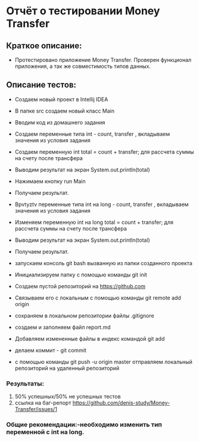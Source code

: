 # **Отчёт о тестировании Money Transfer**</h1>

## **Краткое описание:**

 * Протестировано приложение Money Transfer. Проверен функционал приложения, а так же совместимость типов данных.


## **Описание тестов:** 

* Создаем новый проект в Intellij IDEA
* В папке src создаем новый класс Main
* Вводим код из домашнего задания
* Создаем переменные типа int - count, transfer , вкладываем значения из условия задания
* Создаем переменную int total = count + transfer; для рассчета суммы на счету после трансфера
* Выводим результат на экран System.out.println(total)
* Нажимаем кнопку run Main
* Получаем результат.

* Bpvtyztv переменные типа int на long - count, transfer , вкладываем значения из условия задания
* Изменяем переменную int на long total = count + transfer; для рассчета суммы на счету после трансфера
* Выводим результат на экран System.out.println(total)
* Получаем результат.

* запускаем консоль git bash вызванную из папки созданного проекта
* Инициализируем папку с помощью команды git init
* Создаем пустой репозиторий на https://github.com 
* Связываем его с локальным с помощью команды git remote add origin
* сохраняем в локальном репозитории файлы .gitignore
* создаем и заполняем файл report.md
* Добавляем измененные файлы в индекс командой git add  
* делаем коммит - git commit
* с помощью команды git push -u origin master отправляем локальный репозиторий на удаленный репозиторий


### **Результаты:**
1) 50% успешных/50% не успешных тестов
2) ссылка на баг-репорт https://github.com/denis-study/Money-Transfer/issues/1

### **Общие рекомендации:**-необходимо изменить тип переменной с int на long.
